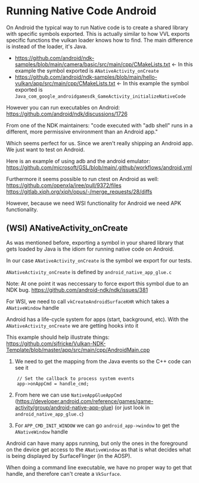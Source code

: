# Running Native Code Android

On Android the typical way to run Native code is to create a shared library with specific symbols exported.
This is actually similar to how VVL exports specific functions the vulkan loader knows how to find.
The main difference is instead of the loader, it's Java.

- https://github.com/android/ndk-samples/blob/main/camera/basic/src/main/cpp/CMakeLists.txt <- In this example the symbol exported is `ANativeActivity_onCreate`
- https://github.com/android/ndk-samples/blob/main/hello-vulkan/app/src/main/cpp/CMakeLists.txt <- In this example the symbol exported is `Java_com_google_androidgamesdk_GameActivity_initializeNativeCode`

However you can run executables on Android:
https://github.com/android/ndk/discussions/1726

From one of the NDK maintainers: "code executed with "adb shell" runs in a different, more permissive environment than an Android app."

Which seems perfect for us. Since we aren't really shipping an Android app. We just want to test on Android.

Here is an example of using adb and the android emulator:
https://github.com/microsoft/GSL/blob/main/.github/workflows/android.yml

Furthermore it seems possible to run ctest on Android as well:
https://github.com/openxla/iree/pull/9372/files
https://gitlab.xiph.org/xiph/opus/-/merge_requests/28/diffs

However, because we need WSI functionality for Android we need APK functionality.

## (WSI) ANativeActivity_onCreate

As was mentioned before, exporting a symbol in your shared library that gets loaded by Java is the idiom for running native code on Android.

In our case `ANativeActivity_onCreate` is the symbol we export for our tests.

`ANativeActivity_onCreate` is defined by `android_native_app_glue.c`

Note: At one point it was neccessary to force export this symbol due to an NDK bug.
https://github.com/android-ndk/ndk/issues/381

For WSI, we need to call `vkCreateAndroidSurfaceKHR` which takes a `ANativeWindow` handle

Android has a life-cycle system for apps (start, background, etc). With the `ANativeActivity_onCreate` we are getting hooks into it

This example should help illustrate things:
https://github.com/sjfricke/Vulkan-NDK-Template/blob/master/app/src/main/cpp/AndroidMain.cpp

1. We need to get the mapping from the Java events so the C++ code can see it

```
    // Set the callback to process system events
    app->onAppCmd = handle_cmd;
```

2. From here we can use `NativeAppGlueAppCmd` (https://developer.android.com/reference/games/game-activity/group/android-native-app-glue) (or just look in `android_native_app_glue.c`)

3. For `APP_CMD_INIT_WINDOW` we can go `android_app->window` to get the `ANativeWindow` handle

Android can have many apps running, but only the ones in the foreground on the device get access to the `ANativeWindow` as that is what decides what is being displayed by SurfaceFlinger (in the AOSP).

When doing a command line executable, we have no proper way to get that handle, and therefore can't create a `VkSurface`.
